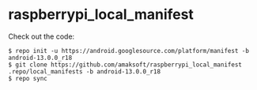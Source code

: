 # raspberrypi_local_manifest

Check out the code:
```shell
$ repo init -u https://android.googlesource.com/platform/manifest -b android-13.0.0_r18
$ git clone https://github.com/amaksoft/raspberrypi_local_manifest .repo/local_manifests -b android-13.0.0_r18
$ repo sync
```

